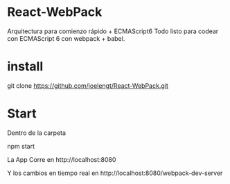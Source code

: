 # React-WebPack
Arquitectura para comienzo rápido + ECMAScript6
Todo listo para codear con ECMAScript 6 con webpack + babel.

# install
git clone https://github.com/joelengt/React-WebPack.git

# Start 
Dentro de la carpeta

npm start

La App Corre en http://localhost:8080

Y los cambios en tiempo real en http://localhost:8080/webpack-dev-server


